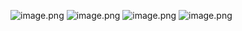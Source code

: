 ![image.png](https://cdn.nlark.com/yuque/0/2024/png/40407567/1711724372130-c5fa5d37-ffc3-4e12-b3f9-07c1a2aa563c.png#averageHue=%23e0ded0&clientId=ue85b3e7a-ba22-4&from=paste&id=u443cb094&originHeight=684&originWidth=1294&originalType=url&ratio=1.25&rotation=0&showTitle=false&size=263047&status=done&style=none&taskId=u78974756-42b1-4535-9e7b-a85f07314ba&title=)
![image.png](https://cdn.nlark.com/yuque/0/2024/png/40407567/1711724371990-0b82555e-4569-40c7-9526-33049945c872.png#averageHue=%23cfc8ba&clientId=ue85b3e7a-ba22-4&from=paste&id=u4f6cec6a&originHeight=563&originWidth=1231&originalType=url&ratio=1.25&rotation=0&showTitle=false&size=166969&status=done&style=none&taskId=u92799c2a-5ad0-4e09-a2d6-51a3a5e658c&title=)
![image.png](https://cdn.nlark.com/yuque/0/2024/png/40407567/1711724372162-78a6c492-f15c-4fc5-99cd-d3e4394421b1.png#averageHue=%23faf9f9&clientId=ue85b3e7a-ba22-4&from=paste&id=ub47b049f&originHeight=652&originWidth=1147&originalType=url&ratio=1.25&rotation=0&showTitle=false&size=283980&status=done&style=none&taskId=u68fa601a-fcb6-475f-af34-dbf9b72c054&title=)
![image.png](https://cdn.nlark.com/yuque/0/2024/png/40407567/1711724372052-aa97b854-f323-44a5-a762-f890fd437c2f.png#averageHue=%23fafafa&clientId=ue85b3e7a-ba22-4&from=paste&id=u09c8174b&originHeight=671&originWidth=627&originalType=url&ratio=1.25&rotation=0&showTitle=false&size=147749&status=done&style=none&taskId=u838f407c-8c5d-4f0e-8d7e-74e4e39172d&title=)
